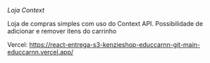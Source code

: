 *Loja Context* 

Loja de compras simples com uso do Context API. Possibilidade de adicionar e remover itens do carrinho

Vercel: https://react-entrega-s3-kenzieshop-educcarnn-git-main-educcarnn.vercel.app/
